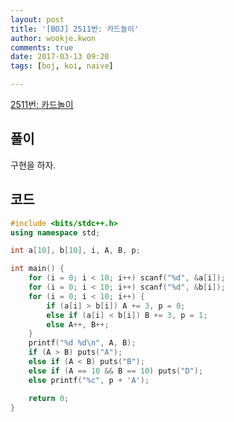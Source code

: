 ```yaml
---
layout: post
title: '[BOJ] 2511번: 카드놀이'
author: wookje.kwon
comments: true
date: 2017-03-13 09:20
tags: [boj, koi, naive]

---
```


[2511번: 카드놀이](https://www.acmicpc.net/problem/2511)

## 풀이

구현을 하자.

## 코드

```cpp
#include <bits/stdc++.h>
using namespace std;

int a[10], b[10], i, A, B, p;

int main() {
	for (i = 0; i < 10; i++) scanf("%d", &a[i]);
	for (i = 0; i < 10; i++) scanf("%d", &b[i]);
	for (i = 0; i < 10; i++) {
		if (a[i] > b[i]) A += 3, p = 0;
		else if (a[i] < b[i]) B += 3, p = 1;
		else A++, B++;
	}
	printf("%d %d\n", A, B);
	if (A > B) puts("A");
	else if (A < B) puts("B");
	else if (A == 10 && B == 10) puts("D");
	else printf("%c", p + 'A');

	return 0;
}
```
